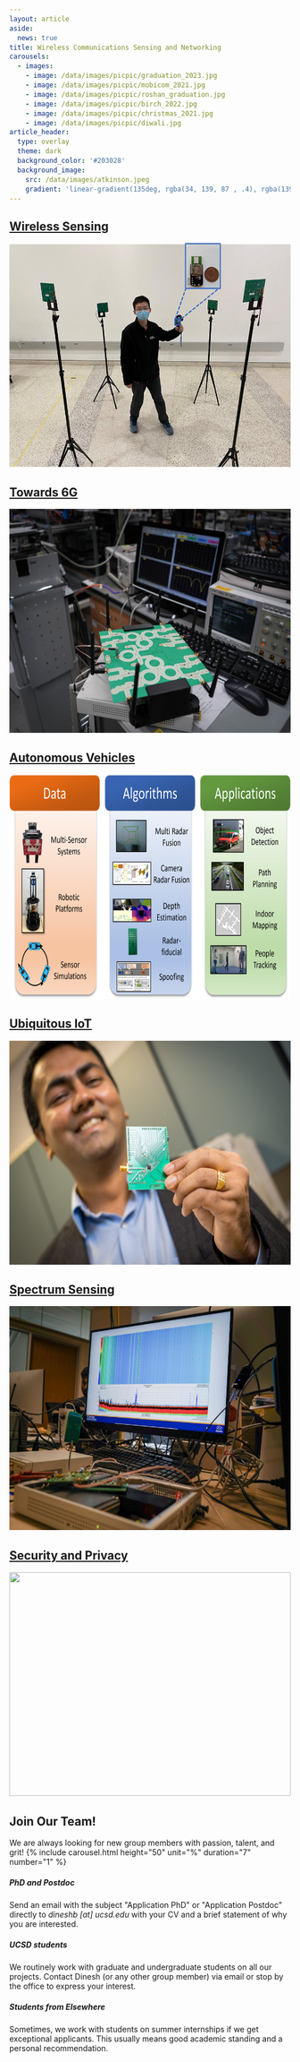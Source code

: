 ```yaml
---
layout: article
aside:
  news: true
title: Wireless Communications Sensing and Networking
carousels:
  - images:
    - image: /data/images/picpic/graduation_2023.jpg
    - image: /data/images/picpic/mobicom_2021.jpg
    - image: /data/images/picpic/roshan_graduation.jpg
    - image: /data/images/picpic/birch_2022.jpg
    - image: /data/images/picpic/christmas_2021.jpg
    - image: /data/images/picpic/diwali.jpg
article_header:
  type: overlay
  theme: dark
  background_color: '#203028'
  background_image:
    src: /data/images/atkinson.jpeg
    gradient: 'linear-gradient(135deg, rgba(34, 139, 87 , .4), rgba(139, 34, 139, .4))'
---
```

<h2><a href="/wireless.html">Wireless Sensing</a></h2>
<div><img src="/data/images/UWB-tracking.png" height="400" width="100%"/></div>
<h2><a href="/6g.html">Towards 6G</a></h2>
<div><img src="/data/images/greenmo2.jpg" height="400" width="100%"/></div>
<h2><a href="/vehicle.html">Autonomous Vehicles</a></h2>
<div><img src="/data/images/vehicle.png" height="400" width="100%"/></div>
<h2><a href="/iot.html">Ubiquitous IoT</a></h2>
<div><img src="/data/images/pcb.jpeg" height="400" width="100%"/></div>
<h2><a href="/spectrum.html">Spectrum Sensing</a></h2>
<div><img src="/data/images/spectrumsensing/spectrogram.jpg" height="400" width="100%"/></div>
<h2><a href="/security.html">Security and Privacy</a></h2>
<div><img src="/data/images/Spoof_Setup.png" height="400" width="100%"/></div>
<h2> Join Our Team! </h2>
We are always looking for new group members with passion, talent, and grit!
{% include carousel.html height="50" unit="%" duration="7" number="1" %}
<h5> PhD and Postdoc </h5>
Send an email with the subject "Application PhD" or "Application Postdoc" directly to <i>dineshb [at] ucsd.edu</i> with your CV and a brief statement of why you are interested.
<h5> UCSD students </h5>
We routinely work with graduate and undergraduate students on all our projects. Contact Dinesh (or any other group member) via email or stop by the office to express your interest.
<h5> Students from Elsewhere </h5>
Sometimes, we work with students on summer internships if we get exceptional applicants. This usually means good academic standing and a personal recommendation.
